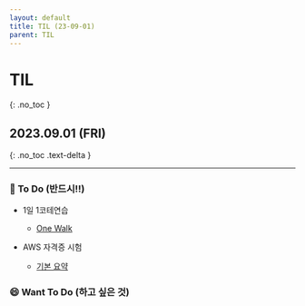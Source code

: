 ```yaml
---
layout: default
title: TIL (23-09-01)
parent: TIL
---
```


# TIL
{: .no_toc }

## 2023.09.01 (FRI)
{: .no_toc .text-delta }

---

### 📔  To Do (반드시!!)

- 1일 1코테연습
    * [One Walk](https://hoooon22.github.io/docs/studies/codingtest/1day1coding/230830/)
    
- AWS 자격증 시험
    * [기본 요약](https://hoooon22.github.io/docs/studies/aws_saa/summary/)

### 😄  Want To Do (하고 싶은 것)

